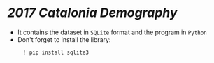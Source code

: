 # *2017 Catalonia Demography*
- It contains the dataset in `SQLite`  format and the program in `Python`
- Don't forget to install the library:
```Python
     ! pip install sqlite3
   ```  

